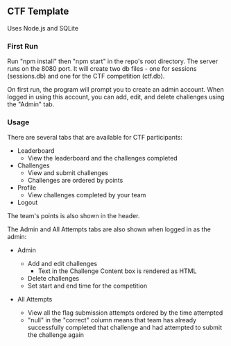 ## CTF Template

Uses Node.js and SQLite

### First Run
Run "npm install" then "npm start" in the repo's root directory. The server runs on the 8080 port. It will create two db files - one for sessions (sessions.db) and one for the CTF competition (ctf.db).


On first run, the program will prompt you to create an admin account. When logged in using this account, you can add, edit, and delete challenges using the "Admin" tab.

### Usage
There are several tabs that are available for CTF participants:

- Leaderboard
  - View the leaderboard and the challenges completed
- Challenges
  - View and submit challenges
  - Challenges are ordered by points
- Profile
  - View challenges completed by your team
- Logout

The team's points is also shown in the header.

The Admin and All Attempts tabs are also shown when logged in as the admin:

- Admin
  - Add and edit challenges
    - Text in the Challenge Content box is rendered as HTML
  - Delete challenges
  - Set start and end time for the competition

- All Attempts
  - View all the flag submission attempts ordered by the time attempted
  - "null" in the "correct" column means that team has already successfully completed that challenge and had attempted to submit the challenge again
